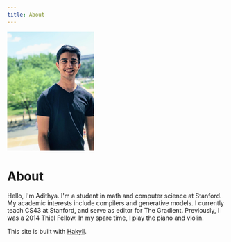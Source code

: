```yaml
---
title: About
---
```


<p><span class="marginnote"><img src="images/Adi_DC_crop.jpg" alt="Adithya C. Ganesh"width="200px"></span></p>

<h1>About</h1>

<p>Hello, I'm Adithya.  I'm a student in math and computer science at Stanford.  My academic interests include compilers and generative models.  I currently teach CS43 at Stanford, and serve as editor for The Gradient.  Previously, I was a 2014 Thiel Fellow. In my spare time, I play the piano and violin.</p>

This site is built with [Hakyll](https://jaspervdj.be/hakyll/).